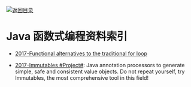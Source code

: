 [![返回目录](https://parg.co/UGo)](https://parg.co/b4z) 
 
 
# Java 函数式编程资料索引

* [2017-Functional alternatives to the traditional for loop](https://parg.co/baJ)

- [2017-Immutables #Project#](http://immutables.github.io/): Java annotation processors to generate simple, safe and consistent value objects. Do not repeat yourself, try Immutables, the most comprehensive tool in this field!
